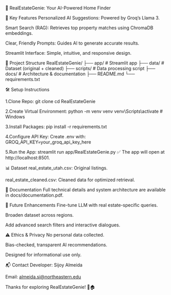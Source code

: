 🏡 RealEstateGenie: Your AI-Powered Home Finder


🚀 Key Features
Personalized AI Suggestions: Powered by Groq’s Llama 3.

Smart Search (RAG): Retrieves top property matches using ChromaDB embeddings.

Clear, Friendly Prompts: Guides AI to generate accurate results.

Streamlit Interface: Simple, intuitive, and responsive design.

📂 Project Structure
RealEstateGenie/
├── app/                # Streamlit app
├── data/               # Dataset (original + cleaned)
├── scripts/            # Data processing script
├── docs/               # Architecture & documentation
├── README.md
└── requirements.txt

🛠️ Setup Instructions


1.Clone Repo:
git clone <your-repo-url>
cd RealEstateGenie

2.Create Virtual Environment:
python -m venv venv
venv\Scripts\activate  # Windows


3.Install Packages:
pip install -r requirements.txt


4.Configure API Key: Create .env with:
GROQ_API_KEY=your_groq_api_key_here


5.Run the App:
streamlit run app/RealEstateGenie.py
✅ The app will open at http://localhost:8501.

📊 Dataset
real_estate_utah.csv: Original listings.

real_estate_cleaned.csv: Cleaned data for optimized retrieval.

📖 Documentation
Full technical details and system architecture are available in docs/documentation.pdf.

🎯 Future Enhancements
Fine-tune LLM with real estate-specific queries.

Broaden dataset across regions.

Add advanced search filters and interactive dialogues.

⚠️ Ethics & Privacy
No personal data collected.

Bias-checked, transparent AI recommendations.

Designed for informational use only.

📬 Contact
Developer: Sijoy Almeida

Email: almeida.si@northeastern.edu

Thanks for exploring RealEstateGenie! 🚀🏠